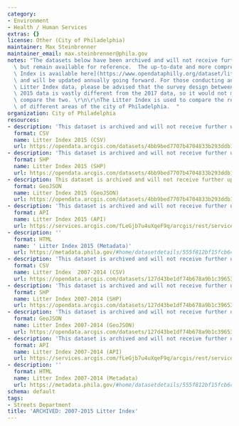 ```yaml
---
category:
- Environment
- Health / Human Services
extras: {}
license: Other (City of Philadelphia)
maintainer: Max Steinbrenner
maintainer_email: max.steinbrenner@phila.gov
notes: "The datasets below have been archived and will not receive further updates,\
  \ but remain available for reference.  The up-to-date and more comprehensive [Litter\
  \ Index is available here](https://www.opendataphilly.org/dataset/litter-index)\
  \ and will be updated annually going forward. For those conducting analysis using\
  \ Litter Index data, please be advised that the survey design between the 2007-\
  \ 2015 data is vastly different from the 2017 data, so it would not make sense to\
  \ compare the two. \r\n\r\nThe Litter Index is used to compare the relative cleanliness\
  \ of different areas of the city of Philadelphia.  "
organization: City of Philadelphia
resources:
- description: 'This dataset is archived and will not receive further updates. '
  format: CSV
  name: Litter Index 2015 (CSV)
  url: https://opendata.arcgis.com/datasets/4bb9bed7707b4704833b293ddb13f7b1_0.csv
- description: 'This dataset is archived and will not receive further updates. '
  format: SHP
  name: Litter Index 2015 (SHP)
  url: https://opendata.arcgis.com/datasets/4bb9bed7707b4704833b293ddb13f7b1_0.zip
- description: This dataset is archived and will not receive further updates.
  format: GeoJSON
  name: Litter Index 2015 (GeoJSON)
  url: https://opendata.arcgis.com/datasets/4bb9bed7707b4704833b293ddb13f7b1_0.geojson
- description: 'This dataset is archived and will not receive further updates. '
  format: API
  name: Litter Index 2015 (API)
  url: https://services.arcgis.com/fLeGjb7u4uXqeF9q/arcgis/rest/services/Litter_Index/FeatureServer/0/query?outFields=*&where=1%3D1
- description: ''
  format: HTML
  name: ' Litter Index 2015 (Metadata)'
  url: https://metadata.phila.gov/#home/datasetdetails/555f812bf15fcb6c6ed44110/representationdetails/55438aaf9b989a05172d0d4b/
- description: 'This dataset is archived and will not receive further updates. '
  format: CSV
  name: Litter Index  2007-2014 (CSV)
  url: https://opendata.arcgis.com/datasets/127d43be1df74b678a9b1c39653396db_0.csv
- description: 'This dataset is archived and will not receive further updates. '
  format: SHP
  name: Litter Index 2007-2014 (SHP)
  url: https://opendata.arcgis.com/datasets/127d43be1df74b678a9b1c39653396db_0.zip
- description: 'This dataset is archived and will not receive further updates. '
  format: GeoJSON
  name: Litter Index 2007-2014 (GeoJSON)
  url: https://opendata.arcgis.com/datasets/127d43be1df74b678a9b1c39653396db_0.geojson
- description: 'This dataset is archived and will not receive further updates. '
  format: API
  name: Litter Index 2007-2014 (API)
  url: https://services.arcgis.com/fLeGjb7u4uXqeF9q/arcgis/rest/services/Litter_Index_before_2015/FeatureServer/0/query?outFields=*&where=1%3D1
- description: ''
  format: HTML
  name: Litter Index 2007-2014 (Metadata)
  url: https://metadata.phila.gov/#home/datasetdetails/555f812bf15fcb6c6ed44110/representationdetails/56b3c3925ec09c0f2dac29ff/
schema: default
tags:
- Streets Department
title: 'ARCHIVED: 2007-2015 Litter Index'
---
```

